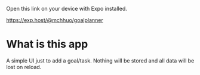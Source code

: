 Open this link on your device with Expo installed.

https://exp.host/@mchhuo/goalplanner


# What is this app #
A simple UI just to add a goal/task. Nothing will be stored and all data will be lost on reload. 
